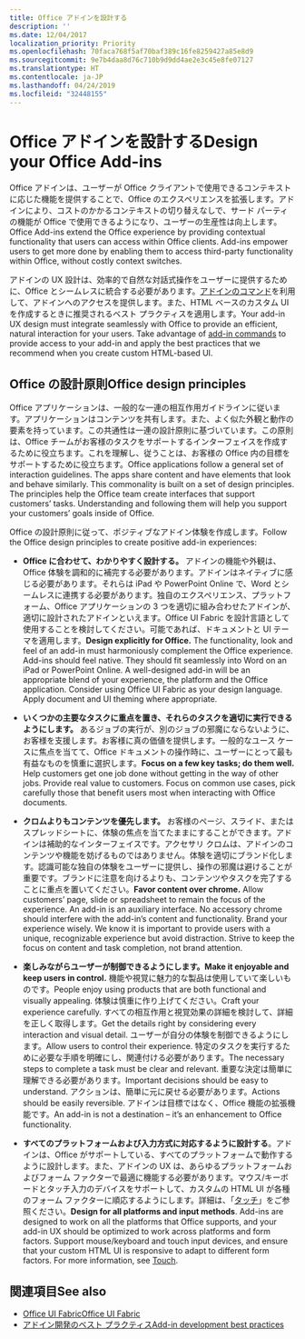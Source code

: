 ```yaml
---
title: Office アドインを設計する
description: ''
ms.date: 12/04/2017
localization_priority: Priority
ms.openlocfilehash: 70faca768f5af70baf389c16fe8259427a85e8d9
ms.sourcegitcommit: 9e7b4daa8d76c710b9d9dd4ae2e3c45e8fe07127
ms.translationtype: HT
ms.contentlocale: ja-JP
ms.lasthandoff: 04/24/2019
ms.locfileid: "32448155"
---
```

# <a name="design-your-office-add-ins"></a><span data-ttu-id="f5818-102">Office アドインを設計する</span><span class="sxs-lookup"><span data-stu-id="f5818-102">Design your Office Add-ins</span></span>

<span data-ttu-id="f5818-p101">Office アドインは、ユーザーが Office クライアントで使用できるコンテキストに応じた機能を提供することで、Office のエクスペリエンスを拡張します。アドインにより、コストのかかるコンテキストの切り替えなしで、サード パーティの機能が Office で使用できるようになり、ユーザーの生産性は向上します。</span><span class="sxs-lookup"><span data-stu-id="f5818-p101">Office Add-ins extend the Office experience by providing contextual functionality that users can access within Office clients. Add-ins empower users to get more done by enabling them to access third-party functionality within Office, without costly context switches.</span></span> 

<span data-ttu-id="f5818-p102">アドインの UX 設計は、効率的で自然な対話式操作をユーザーに提供するために、Office とシームレスに統合する必要があります。[アドインのコマンド](add-in-commands.md)を利用して、アドインへのアクセスを提供します。また、HTML ベースのカスタム UI を作成するときに推奨されるベスト プラクティスを適用します。</span><span class="sxs-lookup"><span data-stu-id="f5818-p102">Your add-in UX design must integrate seamlessly with Office to provide an efficient, natural interaction for your users. Take advantage of [add-in commands](add-in-commands.md) to provide access to your add-in and apply the best practices that we recommend when you create custom HTML-based UI.</span></span>

## <a name="office-design-principles"></a><span data-ttu-id="f5818-107">Office の設計原則</span><span class="sxs-lookup"><span data-stu-id="f5818-107">Office design principles</span></span>

<span data-ttu-id="f5818-p103">Office アプリケーションは、一般的な一連の相互作用ガイドラインに従います。アプリケーションはコンテンツを共有します。また、よく似た外観と動作の要素を持っています。この共通性は一連の設計原則に基づいています。この原則は、Office チームがお客様のタスクをサポートするインターフェイスを作成するために役立ちます。これを理解し、従うことは、お客様の Office 内の目標をサポートするために役立ちます。</span><span class="sxs-lookup"><span data-stu-id="f5818-p103">Office applications follow a general set of interaction guidelines. The apps share content and have elements that look and behave similarly. This commonality is built on a set of design principles. The principles help the Office team create interfaces that support customers’ tasks. Understanding and following them will help you support your customers’ goals inside of Office.</span></span>

<span data-ttu-id="f5818-113">Office の設計原則に従って、ポジティブなアドイン体験を作成します。</span><span class="sxs-lookup"><span data-stu-id="f5818-113">Follow the Office design principles to create positive add-in experiences:</span></span>

- <span data-ttu-id="f5818-p104">**Office に合わせて、わかりやすく設計する。** アドインの機能や外観は、Office 体験を調和的に補完する必要があります。アドインはネイティブに感じる必要があります。それらは iPad や PowerPoint Online で、Word とシームレスに連携する必要があります。独自のエクスペリエンス、プラットフォーム、Office アプリケーションの 3 つを適切に組み合わせたアドインが、適切に設計されたアドインといえます。Office UI Fabric を設計言語として使用することを検討してください。可能であれば、ドキュメントと UI テーマを適用します。</span><span class="sxs-lookup"><span data-stu-id="f5818-p104">**Design explicitly for Office.** The functionality, look and feel of an add-in must harmoniously complement the Office experience. Add-ins should feel native. They should fit seamlessly into Word on an iPad or PowerPoint Online. A well-designed add-in will be an appropriate blend of your experience, the platform and the Office application. Consider using Office UI Fabric as your design language. Apply document and UI theming where appropriate.</span></span>

- <span data-ttu-id="f5818-p105">**いくつかの主要なタスクに重点を置き、それらのタスクを適切に実行できるようにします。** あるジョブの実行が、別のジョブの邪魔にならないように、お客様を支援します。お客様に真の価値を提供します。一般的なユース ケースに焦点を当てて、Office ドキュメントの操作時に、ユーザーにとって最も有益なものを慎重に選択します。</span><span class="sxs-lookup"><span data-stu-id="f5818-p105">**Focus on a few key tasks; do them well.** Help customers get one job done without getting in the way of other jobs. Provide real value to customers. Focus on common use cases, pick carefully those that benefit users most when interacting with Office documents.</span></span>

- <span data-ttu-id="f5818-p106">**クロムよりもコンテンツを優先します。** お客様のページ、スライド、またはスプレッドシートに、体験の焦点を当てたままにすることができます。アドインは補助的なインターフェイスです。アクセサリ クロムは、アドインのコンテンツや機能を妨げるものではありません。体験を適切にブランド化します。認識可能な独自の体験をユーザーに提供し、操作の邪魔は避けることが重要です。ブランドに注意を向けるよりも、コンテンツやタスクを完了することに重点を置いてください。</span><span class="sxs-lookup"><span data-stu-id="f5818-p106">**Favor content over chrome.** Allow customers’ page, slide or spreadsheet to remain the focus of the experience. An add-in is an auxiliary interface. No accessory chrome should interfere with the add-in’s content and functionality. Brand your experience wisely. We know it is important to provide users with a unique, recognizable experience but avoid distraction. Strive to keep the focus on content and task completion, not brand attention.</span></span>

- <span data-ttu-id="f5818-132">**楽しみながらユーザーが制御できるようにします。**</span><span class="sxs-lookup"><span data-stu-id="f5818-132">**Make it enjoyable and keep users in control.**</span></span> <span data-ttu-id="f5818-133">機能や視覚に魅力的な製品は使用していて楽しいものです。</span><span class="sxs-lookup"><span data-stu-id="f5818-133">People enjoy using products that are both functional and visually appealing.</span></span> <span data-ttu-id="f5818-134">体験は慎重に作り上げてください。</span><span class="sxs-lookup"><span data-stu-id="f5818-134">Craft your experience carefully.</span></span> <span data-ttu-id="f5818-135">すべての相互作用と視覚効果の詳細を検討して、詳細を正しく取得します。</span><span class="sxs-lookup"><span data-stu-id="f5818-135">Get the details right by considering every interaction and visual detail.</span></span> <span data-ttu-id="f5818-136">ユーザーが自分の体験を制御できるようにします。</span><span class="sxs-lookup"><span data-stu-id="f5818-136">Allow users to control their experience.</span></span> <span data-ttu-id="f5818-137">特定のタスクを実行するために必要な手順を明確にし、関連付ける必要があります。</span><span class="sxs-lookup"><span data-stu-id="f5818-137">The necessary steps to complete a task must be clear and relevant.</span></span> <span data-ttu-id="f5818-138">重要な決定は簡単に理解できる必要があります。</span><span class="sxs-lookup"><span data-stu-id="f5818-138">Important decisions should be easy to understand.</span></span> <span data-ttu-id="f5818-139">アクションは、簡単に元に戻せる必要があります。</span><span class="sxs-lookup"><span data-stu-id="f5818-139">Actions should be easily reversible.</span></span> <span data-ttu-id="f5818-140">アドインは目標ではなく、Office 機能の拡張機能です。</span><span class="sxs-lookup"><span data-stu-id="f5818-140">An add-in is not a destination – it’s an enhancement to Office functionality.</span></span>

- <span data-ttu-id="f5818-p108">**すべてのプラットフォームおよび入力方式に対応するように設計する**。アドインは、Office がサポートしている、すべてのプラットフォームで動作するように設計します。また、アドインの UX は、あらゆるプラットフォームおよびフォーム ファクターで最適に機能する必要があります。マウス/キーボードとタッチ入力のデバイスをサポートして、カスタムの HTML UI が各種のフォーム ファクターに順応するようにします。詳細は、「[タッチ](../concepts/add-in-development-best-practices.md#optimize-for-touch)」をご参照ください。</span><span class="sxs-lookup"><span data-stu-id="f5818-p108">**Design for all platforms and input methods**. Add-ins are designed to work on all the platforms that Office supports, and your add-in UX should be optimized to work across platforms and form factors. Support mouse/keyboard and touch input devices, and ensure that your custom HTML UI is responsive to adapt to different form factors. For more information, see [Touch](../concepts/add-in-development-best-practices.md#optimize-for-touch).</span></span> 

## <a name="see-also"></a><span data-ttu-id="f5818-145">関連項目</span><span class="sxs-lookup"><span data-stu-id="f5818-145">See also</span></span>
- [<span data-ttu-id="f5818-146">Office UI Fabric</span><span class="sxs-lookup"><span data-stu-id="f5818-146">Office UI Fabric</span></span>](https://developer.microsoft.com/ja-JP/fabric) 
- [<span data-ttu-id="f5818-147">アドイン開発のベスト プラクティス</span><span class="sxs-lookup"><span data-stu-id="f5818-147">Add-in development best practices</span></span>](../concepts/add-in-development-best-practices.md)

